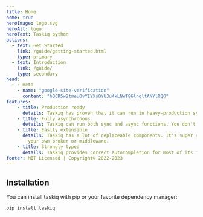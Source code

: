 ```yaml
---
title: Home
home: true
heroImage: logo.svg
heroAlt: logo
heroText: Taskiq python
actions:
  - text: Get Started
    link: /guide/getting-started.html
    type: primary
  - text: Introduction
    link: /guide/
    type: secondary
head:
  - - meta
    - name: "google-site-verification"
      content: "hQCR5w2tmeuOvYIYXsOYU3u4kLNwT86lnqltANYlRQ0"
features:
    - title: Production ready
      details: Taskiq has proven that it can run in heavy-production systems with high load.
    - title: Fully asynchronous
      details: Taskiq can run both sync and async functions. You don't have to worry about it.
    - title: Easily extensible
      details: Taskiq has a lot of replaceable components. It's super easy to implement
        your own broker or middleware.
    - title: Strongly typed
      details: Taskiq provides correct autocompletion for most of its functionality.
footer: MIT Licensed | Copyright© 2022-2023
---
```


## Installation

You can install taskiq with pip or your favorite dependency manager:

```bash:no-line-numbers
pip install taskiq
```
